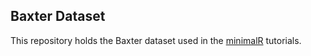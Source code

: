## Baxter Dataset

This repository holds the Baxter dataset used in the [minimalR](http://www.riffomonas.org/minimalR/) tutorials.

